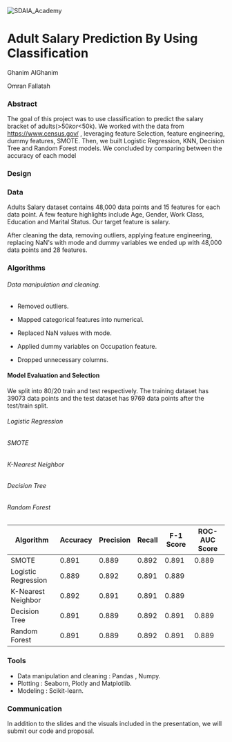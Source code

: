 ![SDAIA_Academy](https://user-images.githubusercontent.com/20911835/136685524-fda5c7dd-6f97-480b-bb69-4ae1ad02c460.jpeg)

# Adult Salary Prediction By Using Classification

Ghanim AlGhanim

Omran Fallatah

### Abstract

The goal of this project was to use classification to predict the salary bracket of adults(>$50k or <$50k). We worked with the data from <https://www.census.gov/> , leveraging feature Selection, feature engineering, dummy features, SMOTE. Then, we built  Logistic Regression, KNN, Decision Tree and Random Forest models. We concluded by comparing between the accuracy of each model

### Design

<!-- Add this
     Refer to the success guide --> 
### Data

Adults Salary dataset contains 48,000 data points and 15 features for each data point. A few feature highlights include Age, Gender, Work Class, Education and Marital Status. Our target feature is salary.

After cleaning the data, removing outliers, applying feature engineering, replacing NaN's with mode and dummy variables we ended up with 48,000 data points and 28 features.

### Algorithms

###### Data manipulation and cleaning.

-   Removed outliers.

-   Mapped categorical features into numerical.

-   Replaced NaN values with mode.

-   Applied dummy variables on Occupation feature.

-   Dropped unnecessary columns.


#### Model Evaluation and Selection

We split into 80/20 train and test respectively. The training dataset has 39073 data points and the test dataset has 9769 data points after the test/train split.
<!-- START HERE
     Add data for each model + results
     Get Acc, Pre etc for each model
     Insert plot for each model?
-->
###### Logistic Regression
###### SMOTE
###### K-Nearest Neighbor
###### Decision Tree
###### Random Forest

| Algorithm | Accuracy  | Precision | Recall | F-1 Score | ROC-AUC Score |
| ------------- | ------------- | ------------- | ------------- | ------------- | ------------- |
| SMOTE | 0.891 | 0.889  | 0.892  | 0.891 | 0.889  |
| Logistic Regression | 0.889  | 0.892  | 0.891 | 0.889  |
| K-Nearest Neighbor| 0.892  | 0.891  | 0.891 | 0.889  |
| Decision Tree | 0.891 | 0.889  | 0.892  | 0.891 | 0.889  |
| Random Forest | 0.891 | 0.889  | 0.892  | 0.891 | 0.889  |

<!-- Insert ROC CURVE PLOT -->

### Tools

-   Data manipulation and cleaning : Pandas , Numpy.
-   Plotting : Seaborn, Plotly and Matplotlib.
-   Modeling : Scikit-learn.

### Communication

In addition to the slides and the visuals included in the presentation, we will submit our code and proposal.
